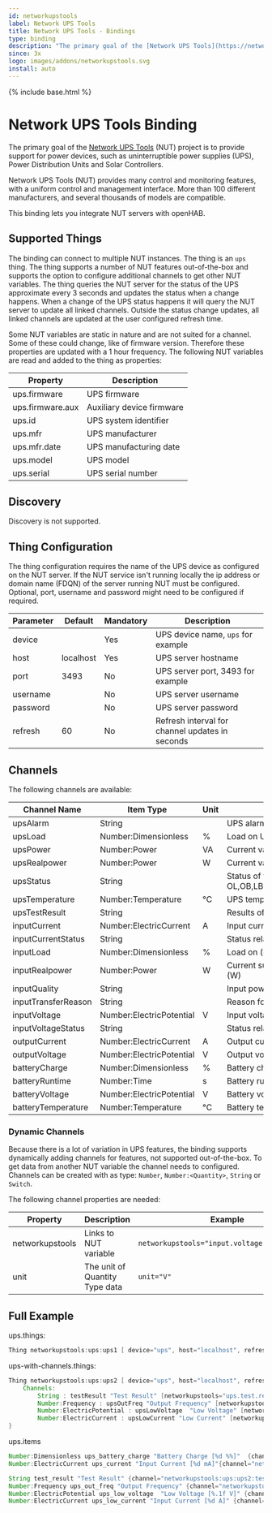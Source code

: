 ```yaml
---
id: networkupstools
label: Network UPS Tools
title: Network UPS Tools - Bindings
type: binding
description: "The primary goal of the [Network UPS Tools](https://networkupstools.org/) (NUT) project is to provide support for power devices, such as uninterruptible power supplies (UPS), Power Distribution Units and Solar Controllers."
since: 3x
logo: images/addons/networkupstools.svg
install: auto
---
```


<!-- Attention authors: Do not edit directly. Please add your changes to the appropriate source repository -->

{% include base.html %}

# Network UPS Tools Binding

<AddonLogo />

The primary goal of the [Network UPS Tools](https://networkupstools.org/) (NUT) project is to provide support for power devices, such as uninterruptible power supplies (UPS), Power Distribution Units and Solar Controllers.

Network UPS Tools (NUT) provides many control and monitoring features, with a uniform control and management interface.
More than 100 different manufacturers, and several thousands of models are compatible.

This binding lets you integrate NUT servers with openHAB.

## Supported Things

The binding can connect to multiple NUT instances.
The thing is an `ups` thing.
The thing supports a number of NUT features out-of-the-box and supports the option to configure additional channels to get other NUT variables.
The thing queries the NUT server for the status of the UPS approximate every 3 seconds and updates the status when a change happens.
When a change of the UPS status happens it will query the NUT server to update all linked channels.
Outside the status change updates, all linked channels are updated at the user configured refresh time.

Some NUT variables are static in nature and are not suited for a channel.
Some of these could change, like of firmware version.
Therefore these properties are updated with a 1 hour frequency.
The following NUT variables are read and added to the thing as properties:

| Property         | Description               |
| ---------------- | ------------------------- |
| ups.firmware     | UPS firmware              |
| ups.firmware.aux | Auxiliary device firmware |
| ups.id           | UPS system identifier     |
| ups.mfr          | UPS manufacturer          |
| ups.mfr.date     | UPS manufacturing date    |
| ups.model        | UPS model                 |
| ups.serial       | UPS serial number         |

## Discovery

Discovery is not supported.

## Thing Configuration

The thing configuration requires the name of the UPS device as configured on the NUT server.
If the NUT service isn't running locally the ip address or domain name (FDQN) of the server running NUT must be configured.
Optional, port, username and password might need to be configured if required.

| Parameter | Default   | Mandatory | Description                                     |
| --------- | --------- | --------- | ----------------------------------------------- |
| device    |           | Yes       | UPS device name, `ups` for example              |
| host      | localhost | Yes       | UPS server hostname                             |
| port      | 3493      | No        | UPS server port, 3493 for example               |
| username  |           | No        | UPS server username                             |
| password  |           | No        | UPS server password                             |
| refresh   | 60        | No        | Refresh interval for channel updates in seconds |

## Channels

The following channels are available:

| Channel Name        | Item Type                | Unit | Description                                                         | Advanced |
| ------------------- | ------------------------ | ---- | ------------------------------------------------------------------- | -------- |
| upsAlarm            | String                   |      | UPS alarms                                                          | no       |
| upsLoad             | Number:Dimensionless     | %    | Load on UPS (percent)                                               | yes      |
| upsPower            | Number:Power             | VA   | Current value of apparent power (Volt-Amps)                         | yes      |
| upsRealpower        | Number:Power             | W    | Current value of real power (Watts)                                 | no       |
| upsStatus           | String                   |      | Status of the UPS: OFF, OL,OB,LB,RB,OVER,TRIM,BOOST,CAL,BYPASS,NULL | no       |
| upsTemperature      | Number:Temperature       | °C   | UPS temperature (degrees C)                                         | yes      |
| upsTestResult       | String                   |      | Results of last self test (opaque string)                           | yes      |
| inputCurrent        | Number:ElectricCurrent   | A    | Input current (A)                                                   | yes      |
| inputCurrentStatus  | String                   |      | Status relative to the thresholds                                   | yes      |
| inputLoad           | Number:Dimensionless     | %    | Load on (ePDU) input (percent of full)                              | no       |
| inputRealpower      | Number:Power             | W    | Current sum value of all (ePDU) phases real power (W)               | yes      |
| inputQuality        | String                   |      | Input power quality (*** opaque)                                    | yes      |
| inputTransferReason | String                   |      | Reason for last transfer to battery (*** opaque)                    | yes      |
| inputVoltage        | Number:ElectricPotential | V    | Input voltage (V)                                                   | yes      |
| inputVoltageStatus  | String                   |      | Status relative to the thresholds                                   | yes      |
| outputCurrent       | Number:ElectricCurrent   | A    | Output current (A)                                                  | yes      |
| outputVoltage       | Number:ElectricPotential | V    | Output voltage (V)                                                  | yes      |
| batteryCharge       | Number:Dimensionless     | %    | Battery charge (percent)                                            | no       |
| batteryRuntime      | Number:Time              | s    | Battery runtime (seconds)                                           | no       |
| batteryVoltage      | Number:ElectricPotential | V    | Battery voltage (V)                                                 | yes      |
| batteryTemperature  | Number:Temperature       | °C   | Battery temperature (degrees C)                                     | yes      |

### Dynamic Channels

Because there is a lot of variation in UPS features, the binding supports dynamically adding channels for features, not supported out-of-the-box.
To get data from another NUT variable the channel needs to configured.
Channels can be created with as type: `Number`, `Number:<Quantity>`, `String` or `Switch`.

The following channel properties are needed:

| Property        | Description                    | Example                                       |
| --------------- | ------------------------------ | --------------------------------------------- |
| networkupstools | Links to NUT variable          | `networkupstools="input.voltage.low.warning"` |
| unit            | The unit of Quantity Type data | `unit="V"`                                    |

## Full Example

ups.things:

```java
Thing networkupstools:ups:ups1 [ device="ups", host="localhost", refresh=60 ]
```

ups-with-channels.things:

```java
Thing networkupstools:ups:ups2 [ device="ups", host="localhost", refresh=60 ] {
    Channels:
        String : testResult "Test Result" [networkupstools="ups.test.result"]
        Number:Frequency : upsOutFreq "Output Frequency" [networkupstools="output.frequency", unit="Hz"]
        Number:ElectricPotential : upsLowVoltage  "Low Voltage" [networkupstools="input.voltage.low.warning", unit="V"]
        Number:ElectricCurrent : upsLowCurrent "Low Current" [networkupstools="input.current.low.warning", unit="A"]
}
```

ups.items

```java
Number:Dimensionless ups_battery_charge "Battery Charge [%d %%]"  {channel="networkupstools:ups:ups1:batteryCharge"}
Number:ElectricCurrent ups_current "Input Current [%d mA]"{channel="networkupstools:ups:ups1:inputCurrent"}

String test_result "Test Result" {channel="networkupstools:ups:ups2:testResult"}
Number:Frequency ups_out_freq "Output Frequency" {channel="networkupstools:ups:ups2:upsOutFreq"}
Number:ElectricPotential ups_low_voltage  "Low Voltage [%.1f V]" {channel="networkupstools:ups:ups2:upsLowVoltage"}
Number:ElectricCurrent ups_low_current "Input Current [%d A]" {channel="networkupstools:ups:ups2:upsLowCurrent"}
```
